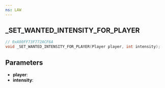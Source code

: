 ```yaml
---
ns: LAW
---
```

## _SET_WANTED_INTENSITY_FOR_PLAYER

```c
// 0xA80FF73F772ACF6A
void _SET_WANTED_INTENSITY_FOR_PLAYER(Player player, int intensity);
```

## Parameters
* **player**:
* **intensity**:
